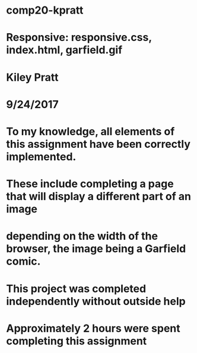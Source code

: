 # comp20-kpratt
# Responsive: responsive.css, index.html, garfield.gif
# Kiley Pratt
# 9/24/2017
#
# To my knowledge, all elements of this assignment have been correctly implemented.
# These include completing a page that will display a different part of an image 
# depending on the width of the browser, the image being a Garfield comic.
# 
# This project was completed independently without outside help
#
# Approximately 2 hours were spent completing this assignment